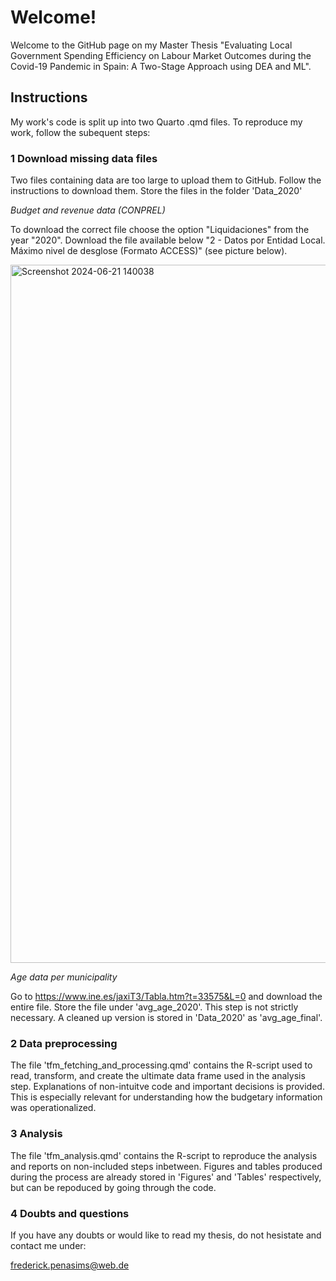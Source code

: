 # Welcome!

Welcome to the GitHub page on my Master Thesis "Evaluating Local Government Spending Efficiency on Labour Market Outcomes during the Covid-19 Pandemic in Spain: A Two-Stage Approach using DEA and ML".

## Instructions 

My work's code is split up into two Quarto .qmd files.
To reproduce my work, follow the subequent steps:

### 1 Download missing data files

Two files containing data are too large to upload them to GitHub. Follow the instructions to download them. Store the files in the folder 'Data_2020'

_Budget and revenue data (CONPREL)_

To download the correct file choose the option "Liquidaciones" from the year "2020". Download the file available below "2 - Datos por Entidad Local. Máximo nivel de desglose (Formato ACCESS)" (see picture below).

<img width="1117" alt="Screenshot 2024-06-21 140038" src="https://github.com/frederickps/master-thesis/assets/144943264/bfe29539-93c2-414e-81b4-2c9e9536c6f0">



_Age data per municipality_

Go to https://www.ine.es/jaxiT3/Tabla.htm?t=33575&L=0 and download the entire file. Store the file under 'avg_age_2020'. This step is not strictly necessary. A cleaned up version is stored in 'Data_2020' as 'avg_age_final'.

### 2 Data preprocessing

The file 'tfm_fetching_and_processing.qmd' contains the R-script used to read, transform, and create the ultimate data frame used in the analysis step. Explanations of non-intuitve code and important decisions is provided. This is especially relevant for understanding how the budgetary information was operationalized.


### 3 Analysis

The file 'tfm_analysis.qmd' contains the R-script to reproduce the analysis and reports on non-included steps inbetween. Figures and tables produced during the process are already stored in 'Figures' and 'Tables' respectively, but can be repoduced by going through the code.


### 4 Doubts and questions

If you have any doubts or would like to read my thesis, do not hesistate and contact me under:

frederick.penasims@web.de
